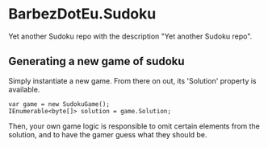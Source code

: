 # BarbezDotEu.Sudoku
Yet another Sudoku repo with the description "Yet another Sudoku repo".

## Generating a new game of sudoku

Simply instantiate a new game. From there on out, its 'Solution' property is available.

    var game = new SudokuGame();
    IEnumerable<byte[]> solution = game.Solution;

Then, your own game logic is responsible to omit certain elements from the solution, and to have the gamer guess what they should be.

